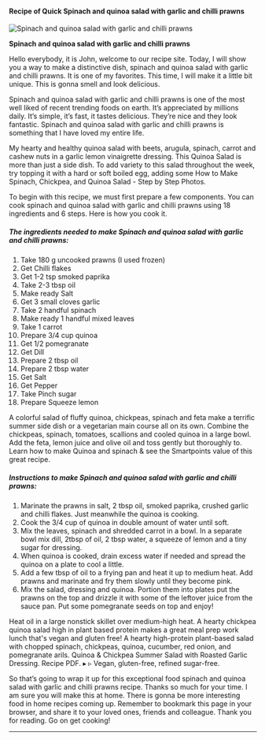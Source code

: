             

#### Recipe of Quick Spinach and quinoa salad with garlic and chilli prawns

![Spinach and quinoa salad with garlic and chilli prawns](https://img-global.cpcdn.com/recipes/45c4c85888814527/751x532cq70/spinach-and-quinoa-salad-with-garlic-and-chilli-prawns-recipe-main-photo.jpg)

**Spinach and quinoa salad with garlic and chilli prawns**

Hello everybody, it is John, welcome to our recipe site. Today, I will show you a way to make a distinctive dish, spinach and quinoa salad with garlic and chilli prawns. It is one of my favorites. This time, I will make it a little bit unique. This is gonna smell and look delicious.

Spinach and quinoa salad with garlic and chilli prawns is one of the most well liked of recent trending foods on earth. It’s appreciated by millions daily. It’s simple, it’s fast, it tastes delicious. They’re nice and they look fantastic. Spinach and quinoa salad with garlic and chilli prawns is something that I have loved my entire life.

My hearty and healthy quinoa salad with beets, arugula, spinach, carrot and cashew nuts in a garlic lemon vinaigrette dressing. This Quinoa Salad is more than just a side dish. To add variety to this salad throughout the week, try topping it with a hard or soft boiled egg, adding some How to Make Spinach, Chickpea, and Quinoa Salad - Step by Step Photos.

To begin with this recipe, we must first prepare a few components. You can cook spinach and quinoa salad with garlic and chilli prawns using 18 ingredients and 6 steps. Here is how you cook it.

##### The ingredients needed to make Spinach and quinoa salad with garlic and chilli prawns:

1.  Take 180 g uncooked prawns (I used frozen)
2.  Get Chilli flakes
3.  Get 1-2 tsp smoked paprika
4.  Take 2-3 tbsp oil
5.  Make ready Salt
6.  Get 3 small cloves garlic
7.  Take 2 handful spinach
8.  Make ready 1 handful mixed leaves
9.  Take 1 carrot
10.  Prepare 3/4 cup quinoa
11.  Get 1/2 pomegranate
12.  Get Dill
13.  Prepare 2 tbsp oil
14.  Prepare 2 tbsp water
15.  Get Salt
16.  Get Pepper
17.  Take Pinch sugar
18.  Prepare Squeeze lemon

A colorful salad of fluffy quinoa, chickpeas, spinach and feta make a terrific summer side dish or a vegetarian main course all on its own. Combine the chickpeas, spinach, tomatoes, scallions and cooled quinoa in a large bowl. Add the feta, lemon juice and olive oil and toss gently but thoroughly to. Learn how to make Quinoa and spinach & see the Smartpoints value of this great recipe.

##### Instructions to make Spinach and quinoa salad with garlic and chilli prawns:

1.  Marinate the prawns in salt, 2 tbsp oil, smoked paprika, crushed garlic and chilli flakes. Just meanwhile the quinoa is cooking.
2.  Cook the 3/4 cup of quinoa in double amount of water until soft.
3.  Mix the leaves, spinach and shredded carrot in a bowl. In a separate bowl mix dill, 2tbsp of oil, 2 tbsp water, a squeeze of lemon and a tiny sugar for dressing.
4.  When quinoa is cooked, drain excess water if needed and spread the quinoa on a plate to cool a little.
5.  Add a few tbsp of oil to a frying pan and heat it up to medium heat. Add prawns and marinate and fry them slowly until they become pink.
6.  Mix the salad, dressing and quinoa. Portion them into plates put the prawns on the top and drizzle it with some of the leftover juice from the sauce pan. Put some pomegranate seeds on top and enjoy!

Heat oil in a large nonstick skillet over medium-high heat. A hearty chickpea quinoa salad high in plant based protein makes a great meal prep work lunch that's vegan and gluten free! A hearty high-protein plant-based salad with chopped spinach, chickpeas, quinoa, cucumber, red onion, and pomegranate arils. Quinoa & Chickpea Summer Salad with Roasted Garlic Dressing. Recipe PDF. ▸ ▹ Vegan, gluten-free, refined sugar-free.

So that’s going to wrap it up for this exceptional food spinach and quinoa salad with garlic and chilli prawns recipe. Thanks so much for your time. I am sure you will make this at home. There is gonna be more interesting food in home recipes coming up. Remember to bookmark this page in your browser, and share it to your loved ones, friends and colleague. Thank you for reading. Go on get cooking!

* * *